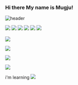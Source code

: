 ### Hi there My name is Mugju!
![header](https://capsule-render.vercel.app/api?type=waving&color=auto&height=300&section=header&text=DongD%20render&fontSize=45)
<div>
  <!-- node -->
  <a href="#" target="_blank"><img src="https://img.shields.io/badge/Node.js-339933?style=flat&logo=Node.js&logoColor=000000"/></a> 
  <a href="#" target="_blank"><img src="https://img.shields.io/badge/AWS-232F3E?style=flat&logo=Amazon AWS&logoColor=FF9900"/></a>
  <a href="#" target="_blank"><img src="https://img.shields.io/badge/SQL-FE5000?style=flat&logo=MySQL&logoColor=000000"/></a>
  <a href="#" target="_blank"><img src="https://img.shields.io/badge/Python-3776AB?style=flat&logo=Python&logoColor=yellow"/></a>
  <a href="#" target="_blank"><img src="https://img.shields.io/badge/Pyqt5-121D33?style=flat-square&logo=Qt&logoColor=green"/></a>
  <a href="#" target="_blank"><img src="https://img.shields.io/badge/C-A8B9CC?style=flat&logo=C&logoColor=C10C0C"/></a>
  </div>
  <br>
  <div>
  <!-- C -->
  <a href="#" target="_blank"><img src="https://img.shields.io/badge/arduino-00979D?style=flat&logo=Arduino&logoColor=000000"/></a>

  <!-- C -->
  <a href="#" target="_blank"><img src="https://img.shields.io/badge/MQTT-3776AB?style=flat-square&logo=Matternet&logoColor=000000"/></a>

  <!-- C -->
  <a href="#" target="_blank"><img src="https://img.shields.io/badge/Ubuntu-3776AB?style=flat-square&logo=Ubuntu&logoColor=000000"/></a>

  <!-- C -->
  <a href="#" target="_blank"><img src="https://img.shields.io/badge/Blogger-3776AB?style=flat-square&logo=Blogger&logoColor=000000"/></a>
</div>

<!-- C -->
i'm learning
<a href="#" target="_blank"><img src="https://img.shields.io/badge/NGINX-3776AB?style=flat-square&logo=NGINX&logoColor=000000"/></a>

<!--
**mugju/mugju** is a ✨ _special_ ✨ repository because its `README.md` (this file) appears on your GitHub profile.

Here are some ideas to get you started:

- 🔭 I’m currently working on ...
- 🌱 I’m currently learning ...
- 👯 I’m looking to collaborate on ...
- 🤔 I’m looking for help with ...
- 💬 Ask me about ...
- 📫 How to reach me: ...
- 😄 Pronouns: ...
- ⚡ Fun fact: ...
-->
